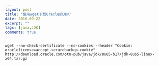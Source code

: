 ```yaml
---
layout: post
title: "使用wget下载Oracle的JDK"
date: 2016-09-22
excerpt: ""
tags: [java,JDK]
comments: true
---
```


<pre><code>wget --no-check-certificate --no-cookies --header "Cookie: oraclelicense=accept-securebackup-cookie"  http://download.oracle.com/otn-pub/java/jdk/8u65-b17/jdk-8u65-linux-x64.tar.gz</code></pre>






	
